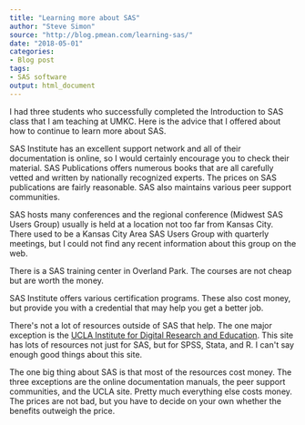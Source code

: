 ```yaml
---
title: "Learning more about SAS"
author: "Steve Simon"
source: "http://blog.pmean.com/learning-sas/"
date: "2018-05-01"
categories:
- Blog post
tags:
- SAS software
output: html_document
---
```


I had three students who successfully completed the Introduction to SAS
class that I am teaching at UMKC. Here is the advice that I offered
about how to continue to learn more about SAS.

<!---More--->

SAS Institute has an excellent support network and all of their
documentation is online, so I would certainly encourage you to check
their material. SAS Publications offers numerous books that are all
carefully vetted and written by nationally recognized experts. The
prices on SAS publications are fairly reasonable. SAS also maintains
various peer support communities.

SAS hosts many conferences and the regional conference (Midwest SAS
Users Group) usually is held at a location not too far from Kansas City.
There used to be a Kansas City Area SAS Users Group with quarterly
meetings, but I could not find any recent information about this group
on the web.

There is a SAS training center in Overland Park. The courses are not
cheap but are worth the money.

SAS Institute offers various certification programs. These also cost
money, but provide you with a credential that may help you get a better
job.

There's not a lot of resources outside of SAS that help. The one major
exception is the [UCLA Institute for Digital Research and
Education](https://stats.idre.ucla.edu/sas/). This site has lots of
resources not just for SAS, but for SPSS, Stata, and R. I can't say
enough good things about this site.

The one big thing about SAS is that most of the resources cost money.
The three exceptions are the online documentation manuals, the peer
support communities, and the UCLA site. Pretty much everything else
costs money. The prices are not bad, but you have to decide on your own
whether the benefits outweigh the price.



